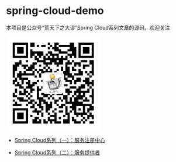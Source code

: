 # spring-cloud-demo

本项目是公众号“荒天下之大谬”Spring Cloud系列文章的源码，欢迎关注

![](.\qrcode.jpg)



- [Spring Cloud系列（一）：服务注册中心](https://github.com/spareyaya/spring-cloud-demo/tree/master/chapter1)

- [Spring Cloud系列（二）：服务提供者](https://github.com/spareyaya/spring-cloud-demo/tree/master/chapter2)

